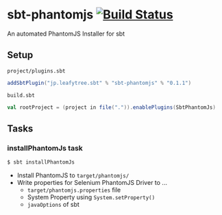 # sbt-phantomjs  [![Build Status](https://travis-ci.org/saturday06/sbt-phantomjs.png?branch=master)](https://travis-ci.org/saturday06/sbt-phantomjs)

An automated PhantomJS Installer for sbt

## Setup

`project/plugins.sbt`
```scala
addSbtPlugin("jp.leafytree.sbt" % "sbt-phantomjs" % "0.1.1")
```

`build.sbt`
```scala
val rootProject = (project in file(".")).enablePlugins(SbtPhantomJs)
```

## Tasks

### installPhantomJs task

```bash
$ sbt installPhantomJs
```

- Install PhantomJS to `target/phantomjs/`
- Write properties for Selenium PhantomJS Driver to ...
  - `target/phantomjs.properties` file
  - System Property using `System.setProperty()`
  - `javaOptions` of sbt
